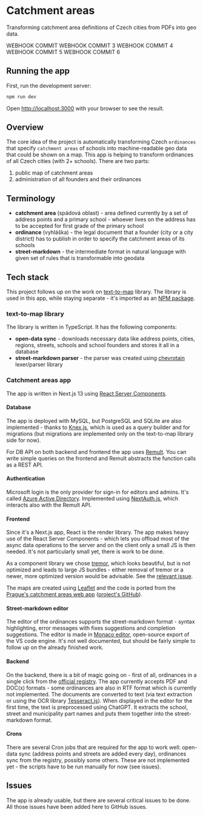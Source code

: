 # Catchment areas
Transforming catchment area definitions of Czech cities from PDFs into geo data.

WEBHOOK COMMIT
WEBHOOK COMMIT 3
WEBHOOK COMMIT 4
WEBHOOK COMMIT 5
WEBHOOK COMMIT 6


## Running the app

First, run the development server:

```bash
npm run dev
```

Open [http://localhost:3000](http://localhost:3000) with your browser to see the result.

## Overview

The core idea of the project is automatically transforming Czech `ordinances` that specify `catchment areas` of schools into machine-readable geo data that could be shown on a map. This app is helping to transform ordinances of all Czech cities (with 2+ schools). There are two parts:
1. public map of catchment areas
2. administration of all founders and their ordinances

## Terminology

- **catchment area** (spádová oblast) - area defined currently by a set of address points and a primary school - whoever lives on the address has to be accepted for first grade of the primary school
- **ordinance** (vyhláška) - the legal document that a founder (city or a city district) has to publish in order to specify the catchment areas of its schools
- **street-markdown** - the intermediate format in natural language with given set of rules that is transformable into geodata

## Tech stack

This project follows up on the work on [text-to-map](https://github.com/maral/text-to-map) library. The library is used in this app, while staying separate - it's imported as an [NPM package](https://www.npmjs.com/package/text-to-map).

### text-to-map library

The library is written in TypeScript. It has the following components:
- **open-data sync** - downloads necessary data like address points, cities, regions, streets, schools and school founders and stores it all in a database
- **street-markdown parser** - the parser was created using [chevrotain](https://chevrotain.io/docs/) lexer/parser library

### Catchment areas app

The app is written in Next.js 13 using [React Server Components](https://nextjs.org/docs/getting-started/react-essentials).

#### Database

The app is deployed with MySQL, but PostgreSQL and SQLite are also implemented - thanks to [Knex.js](https://knexjs.org/), which is used as a query builder and for migrations (but migrations are implemented only on the text-to-map library side for now).

For DB API on both backend and frontend the app uses [Remult](https://remult.dev/). You can write simple queries on the frontend and Remult abstracts the function calls as a REST API.

#### Authentication

Microsoft login is the only provider for sign-in for editors and admins. It's called [Azure Active Directory](https://azure.microsoft.com/en-us/products/active-directory). Implemented using [NextAuth.js](https://next-auth.js.org/), which interacts also with the Remult API.

#### Frontend

Since it's a Next.js app, React is the render library. The app makes heavy use of the React Server Components - which lets you offload most of the async data operations to the server and on the client only a small JS is then needed. It's not particularly small yet, there is work to be done.

As a component library we chose [tremor](https://www.tremor.so/), which looks beautiful, but is not optimized and leads to large JS bundles - either removal of tremor or a newer, more optimized version would be advisable. See the [relevant issue](https://github.com/tremorlabs/tremor/issues/605).

The maps are created using [Leaflet](https://leafletjs.com/) and the code is ported from the [Prague's catchment areas web app](https://www.spadovostpraha.cz/) ([project's GitHub](https://github.com/maral/text-to-map-frontend)).

#### Street-markdown editor

The editor of the ordinances supports the street-markdown format - syntax highlighting, error messages with fixes suggestions and completion suggestions. The editor is made in [Monaco editor](https://microsoft.github.io/monaco-editor/), open-source export of the VS code engine. It's not well documented, but should be fairly simple to follow up on the already finished work.

#### Backend

On the backend, there is a bit of magic going on - first of all, ordinances in a single click from the [official registry](https://sbirkapp.gov.cz/vyhledavani). The app currently accepts PDF and DOC(x) formats - some ordinances are also in RTF format which is currently not implemented. The documents are converted to text (via text extraction or using the OCR library [Tesseract.js](https://github.com/naptha/tesseract.js)). When displayed in the editor for the first time, the text is preprocessed using ChatGPT. It extracts the school, street and municipality part names and puts them together into the street-markdown format.

#### Crons

There are several Cron jobs that are required for the app to work well: open-data sync (address points and streets are added every day), ordinances sync from the registry, possibly some others. These are not implemented yet - the scripts have to be run manually for now (see issues).

## Issues

The app is already usable, but there are several critical issues to be done. All those issues have been added here to GitHub issues.
